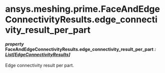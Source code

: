 # ansys.meshing.prime.FaceAndEdgeConnectivityResults.edge_connectivity_result_per_part



#### *property* FaceAndEdgeConnectivityResults.edge_connectivity_result_per_part *: [List](https://docs.python.org/3.11/library/typing.html#typing.List)[[EdgeConnectivityResults](ansys.meshing.prime.EdgeConnectivityResults.md#ansys.meshing.prime.EdgeConnectivityResults)]*

Edge connectivity result per part.

<!-- !! processed by numpydoc !! -->
